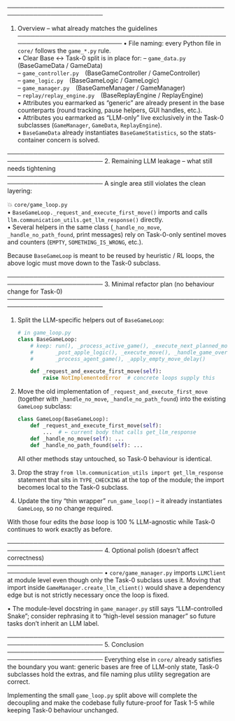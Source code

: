
────────────────────────────────────────────────────────────────────────
1. Overview – what already matches the guidelines
────────────────────────────────────────────────────────────────────────
• File naming: every Python file in `core/` follows the `game_*.py` rule.  
• Clear Base ↔ Task-0 split is in place for:
  – `game_data.py` (BaseGameData / GameData)  
  – `game_controller.py` (BaseGameController / GameController)  
  – `game_logic.py` (BaseGameLogic / GameLogic)  
  – `game_manager.py` (BaseGameManager / GameManager)  
  – `replay/replay_engine.py` (BaseReplayEngine / ReplayEngine)  
• Attributes you earmarked as “generic” are already present in the base
  counterparts (round tracking, pause helpers, GUI handles, etc.).  
• Attributes you earmarked as “LLM-only” live exclusively in the Task-0
  subclasses (`GameManager`, `GameData`, `ReplayEngine`).  
• `BaseGameData` already instantiates `BaseGameStatistics`, so the
  stats-container concern is solved.  

────────────────────────────────────────────────────────────────────────
2. Remaining LLM leakage – what still needs tightening
────────────────────────────────────────────────────────────────────────
A single area still violates the clean layering:

💥  `core/game_loop.py`  
   • `BaseGameLoop._request_and_execute_first_move()` imports and calls  
     `llm.communication_utils.get_llm_response()` directly.  
   • Several helpers in the same class (`_handle_no_move`,  
     `_handle_no_path_found`, print messages) rely on Task-0-only
     sentinel moves and counters (`EMPTY`, `SOMETHING_IS_WRONG`, etc.).  

Because `BaseGameLoop` is meant to be reused by heuristic / RL loops,
the above logic must move down to the Task-0 subclass.

────────────────────────────────────────────────────────────────────────
3. Minimal refactor plan (no behaviour change for Task-0)
────────────────────────────────────────────────────────────────────────
1. Split the LLM-specific helpers out of `BaseGameLoop`:

   ```python
   # in game_loop.py
   class BaseGameLoop:
       # keep: run(), _process_active_game(), _execute_next_planned_move(),
       #       _post_apple_logic(), _execute_move(), _handle_game_over(),
       #       _process_agent_game(), _apply_empty_move_delay()

       def _request_and_execute_first_move(self):
           raise NotImplementedError  # concrete loops supply this
   ```

2. Move the old implementation of `_request_and_execute_first_move`
   (together with `_handle_no_move`, `_handle_no_path_found`)
   into the existing `GameLoop` subclass:

   ```python
   class GameLoop(BaseGameLoop):
       def _request_and_execute_first_move(self):
           ...  # ← current body that calls get_llm_response
       def _handle_no_move(self): ...
       def _handle_no_path_found(self): ...
   ```

   All other methods stay untouched, so Task-0 behaviour is identical.

3. Drop the stray `from llm.communication_utils import get_llm_response`
   statement that sits in `TYPE_CHECKING` at the top of the module; the
   import becomes local to the Task-0 subclass.

4. Update the tiny “thin wrapper” `run_game_loop()` – it already
   instantiates `GameLoop`, so no change required.

With those four edits the *base* loop is 100 % LLM-agnostic while
Task-0 continues to work exactly as before.

────────────────────────────────────────────────────────────────────────
4. Optional polish (doesn’t affect correctness)
────────────────────────────────────────────────────────────────────────
• `core/game_manager.py` imports `LLMClient` at module level even though
  only the Task-0 subclass uses it.  Moving that import inside
  `GameManager.create_llm_client()` would shave a dependency edge but is
  not strictly necessary once the loop is fixed.

• The module-level docstring in `game_manager.py` still says
  “LLM-controlled Snake”; consider rephrasing it to “high-level session
  manager” so future tasks don’t inherit an LLM label.

────────────────────────────────────────────────────────────────────────
5. Conclusion
────────────────────────────────────────────────────────────────────────
Everything else in `core/` already satisfies the boundary you want:
generic bases are free of LLM-only state, Task-0 subclasses hold the
extras, and file naming plus utility segregation are correct.

Implementing the small `game_loop.py` split above will complete the
decoupling and make the codebase fully future-proof for Task 1-5 while
keeping Task-0 behaviour unchanged.